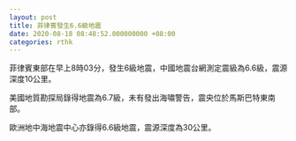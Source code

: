 ```yaml
---
layout: post
title: 菲律賓發生6.6級地震
date: 2020-08-18 08:48:52.000000000 +08:00
categories: rthk
---
```


菲律賓東部在早上8時03分，發生6級地震，中國地震台網測定震級為6.6級，震源深度10公里。

美國地質勘探局錄得地震為6.7級，未有發出海嘯警告，震央位於馬斯巴特東南部。

歐洲地中海地震中心亦錄得6.6級地震，震源深度為30公里。
